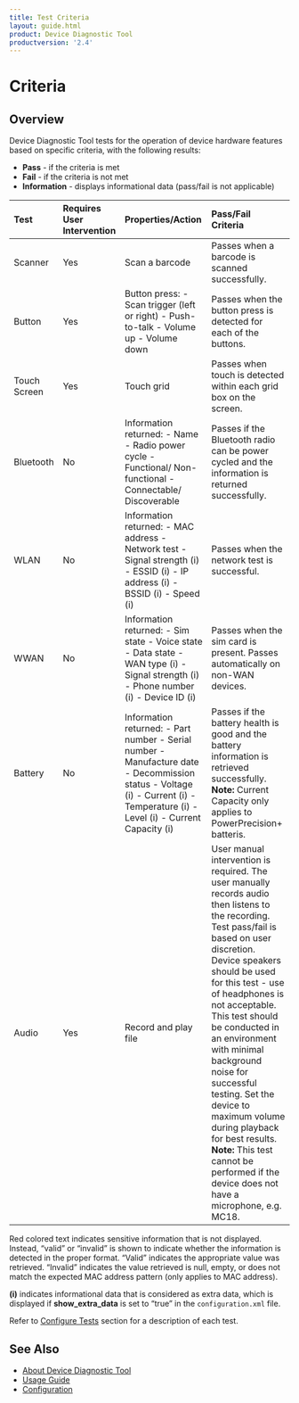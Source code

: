 ```yaml
---
title: Test Criteria
layout: guide.html
product: Device Diagnostic Tool
productversion: '2.4'
---
```


# Criteria

## Overview

Device Diagnostic Tool tests for the operation of device hardware features based on specific criteria, with the following results:

* **Pass** - if the criteria is met
* **Fail** - if the criteria is not met
* **Information** - displays informational data \(pass/fail is not applicable\)

| Test | Requires User Intervention | Properties/Action | Pass/Fail Criteria |
| :--- | :--- | :--- | :--- |
| Scanner | Yes | Scan a barcode | Passes when a barcode is scanned successfully. |
| Button | Yes | Button press:   - Scan trigger \(left or right\)   - Push-to-talk   - Volume up   - Volume down | Passes when the button press is detected for each of the buttons. |
| Touch Screen | Yes | Touch grid | Passes when touch is detected within each grid box on the screen. |
| Bluetooth | No | Information returned:   - Name   - Radio power cycle   - Functional/ Non-functional   - Connectable/ Discoverable | Passes if the Bluetooth radio can be power cycled and the information is returned successfully. |
| WLAN | No | Information returned:   - MAC address   - Network test   - Signal strength \(i\)   - ESSID \(i\)   - IP address \(i\)   - BSSID \(i\)   - Speed \(i\) | Passes when the network test is successful. |
| WWAN | No | Information returned:   - Sim state   - Voice state   - Data state   - WAN type \(i\)   - Signal strength \(i\)   - Phone number \(i\)   - Device ID \(i\) | Passes when the sim card is present. Passes automatically on non-WAN devices. |
| Battery | No | Information returned:   - Part number   - Serial number   - Manufacture date   - Decommission status   - Voltage \(i\)   - Current \(i\)   - Temperature \(i\)   - Level \(i\)   - Current Capacity \(i\) | Passes if the battery health is good and the battery information is retrieved successfully. **Note:** Current Capacity only applies to PowerPrecision+ batteris. |
| Audio | Yes | Record and play file | User manual intervention is required. The user manually records audio then listens to the recording. Test pass/fail is based on user discretion. Device speakers should be used for this test - use of headphones is not acceptable. This test should be conducted in an environment with minimal background noise for successful testing. Set the device to maximum volume during playback for best results. **Note:** This test cannot be performed if the device does not have a microphone, e.g. MC18. |

Red colored text indicates sensitive information that is not displayed. Instead, “valid” or “invalid” is shown to indicate whether the information is detected in the proper format. “Valid” indicates the appropriate value was retrieved. “Invalid” indicates the value retrieved is null, empty, or does not match the expected MAC address pattern \(only applies to MAC address\).  
  
 **\(i\)** indicates informational data that is considered as extra data, which is displayed if **show\_extra\_data** is set to “true” in the `configuration.xml` file.   
   


Refer to [Configure Tests](../configuration#configuretests) section for a description of each test.   
   


## See Also

* [About Device Diagnostic Tool](../about)
* [Usage Guide](../usage)
* [Configuration](../configuration)


